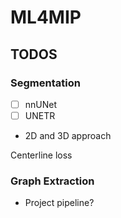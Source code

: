 # ML4MIP


## TODOS

### Segmentation
- [ ] nnUNet
- [ ] UNETR

- 2D and 3D approach

Centerline loss
### Graph Extraction



- Project pipeline?
